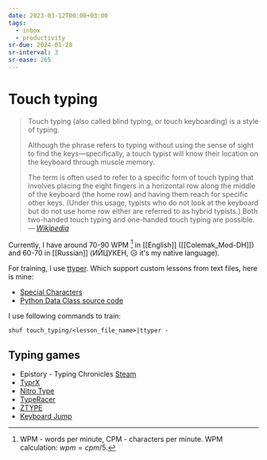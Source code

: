 ```yaml
---
date: 2023-03-12T00:00+03:00
tags:
  - inbox
  - productivity
sr-due: 2024-01-28
sr-interval: 3
sr-ease: 265
---
```


# Touch typing

> Touch typing (also called blind typing, or touch keyboarding) is a style of
> typing.
>
> Although the phrase refers to typing without using the sense of sight to find
> the keys—specifically, a touch typist will know their location on the keyboard
> through muscle memory.
>
> The term is often used to refer to a specific form of touch typing that
> involves placing the eight fingers in a horizontal row along the middle of the
> keyboard (the home row) and having them reach for specific other keys. (Under
> this usage, typists who do not look at the keyboard but do not use home row
> either are referred to as hybrid typists.) Both two-handed touch typing and
> one-handed touch typing are possible.\
> — <cite>[Wikipedia](https://en.wikipedia.org/wiki/Touch_typing)</cite>

Currently, I have around 70-90 WPM [^1] in [[English]] ([[Colemak_Mod-DH]]) and
60-70 in [[Russian]] (ИЙЦУКЕН, 😥 it's my native language).

For training, I use [ttyper](https://github.com/max-niederman/ttyper). Which
support custom lessons from text files, here is mine:

- [Special Characters](./touch_typing/special_characters.txt)
- [Python Data Class source code](./touch_typing/dataclasses.txt)

I use following commands to train:

```
shuf touch_typing/<lesson_file_name>|ttyper -
```

## Typing games

- Epistory - Typing Chronicles
  [Steam](https://store.steampowered.com/app/398850/Epistory__Typing_Chronicles/)
- [TyprX](https://www.typrx.com/)
- [Nitro Type](https://www.nitrotype.com/)
- [TypeRacer](https://play.typeracer.com/)
- [ZTYPE](https://zty.pe/)
- [Keyboard Jump](https://www.typing.com/student/game/keyboard-jump)

[^1]: WPM - words per minute, CPM - characters per minute. WPM calculation:
$wpm = cpm / 5$.
